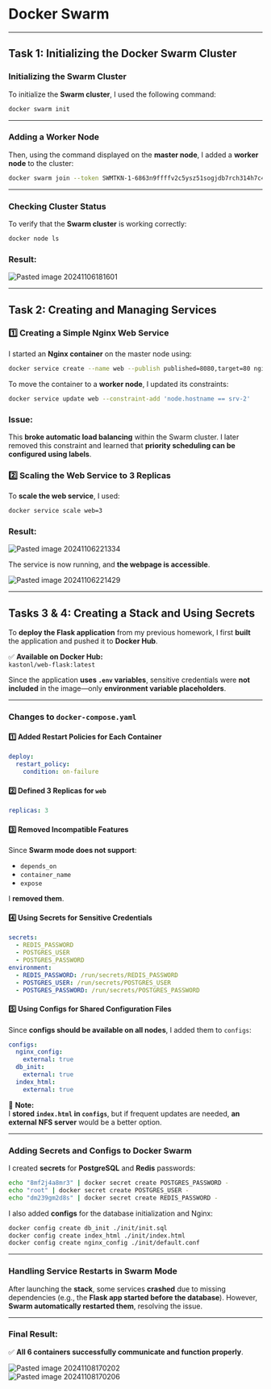 # **Docker Swarm**

---

## **Task 1: Initializing the Docker Swarm Cluster**

### **Initializing the Swarm Cluster**
To initialize the **Swarm cluster**, I used the following command:

```sh
docker swarm init
```

---

### **Adding a Worker Node**
Then, using the command displayed on the **master node**, I added a **worker node** to the cluster:

```sh
docker swarm join --token SWMTKN-1-6863n9ffffv2c5ysz51sogjdb7rch314h7c45bgiip3n4htn84-1rznttqu9z5kd6a1h37idpqlm 10.10.10.13:2377
```

---

### **Checking Cluster Status**
To verify that the **Swarm cluster** is working correctly:

```sh
docker node ls
```

### **Result:**
![Pasted image 20241106181601](https://github.com/user-attachments/assets/c116653d-7b2b-437f-a0e3-9b4ebd036b54)

---

## **Task 2: Creating and Managing Services**

### **1️⃣ Creating a Simple Nginx Web Service**
I started an **Nginx container** on the master node using:

```sh
docker service create --name web --publish published=8080,target=80 nginx
```

To move the container to a **worker node**, I updated its constraints:

```sh
docker service update web --constraint-add 'node.hostname == srv-2'
```

### **Issue:**  
This **broke automatic load balancing** within the Swarm cluster. I later removed this constraint and learned that **priority scheduling can be configured using labels**.

### **2️⃣ Scaling the Web Service to 3 Replicas**
To **scale the web service**, I used:

```sh
docker service scale web=3
```

### **Result:**
![Pasted image 20241106221334](https://github.com/user-attachments/assets/0c80896a-d3a1-438f-be7b-1a3f97f6fa75)

The service is now running, and **the webpage is accessible**.

![Pasted image 20241106221429](https://github.com/user-attachments/assets/df6b0519-7b88-44f6-880d-5d297081ffc7)

---

## **Tasks 3 & 4: Creating a Stack and Using Secrets**

To **deploy the Flask application** from my previous homework, I first **built** the application and pushed it to **Docker Hub**.

✅ **Available on Docker Hub:**  
`kastonl/web-flask:latest`

Since the application **uses `.env` variables**, sensitive credentials were **not included** in the image—only **environment variable placeholders**.

---

### **Changes to `docker-compose.yaml`**
#### **1️⃣ Added Restart Policies for Each Container**
```yaml
deploy:
  restart_policy:
    condition: on-failure
```

#### **2️⃣ Defined 3 Replicas for `web`**
```yaml
replicas: 3
```

#### **3️⃣ Removed Incompatible Features**
Since **Swarm mode does not support**:
- `depends_on`
- `container_name`
- `expose`

I **removed them**.

#### **4️⃣ Using Secrets for Sensitive Credentials**
```yaml
secrets:
  - REDIS_PASSWORD
  - POSTGRES_USER
  - POSTGRES_PASSWORD
environment:
  - REDIS_PASSWORD: /run/secrets/REDIS_PASSWORD
  - POSTGRES_USER: /run/secrets/POSTGRES_USER
  - POSTGRES_PASSWORD: /run/secrets/POSTGRES_PASSWORD
```

#### **5️⃣ Using Configs for Shared Configuration Files**
Since **configs should be available on all nodes**, I added them to `configs`:

```yaml
configs:
  nginx_config:
    external: true
  db_init:
    external: true
  index_html:
    external: true
```

📌 **Note:**  
I **stored `index.html` in `configs`**, but if frequent updates are needed, **an external NFS server** would be a better option.

---

### **Adding Secrets and Configs to Docker Swarm**
I created **secrets** for **PostgreSQL** and **Redis** passwords:

```sh
echo "8mf2j4a8mr3" | docker secret create POSTGRES_PASSWORD -
echo "root" | docker secret create POSTGRES_USER -
echo "dm239gm2d8s" | docker secret create REDIS_PASSWORD -
```

I also added **configs** for the database initialization and Nginx:

```sh
docker config create db_init ./init/init.sql
docker config create index_html ./init/index.html
docker config create nginx_config ./init/default.conf
```

---

### **Handling Service Restarts in Swarm Mode**
After launching the **stack**, some services **crashed** due to missing dependencies (e.g., the **Flask app started before the database**). However, **Swarm automatically restarted them**, resolving the issue.

---

### **Final Result:**
✅ **All 6 containers successfully communicate and function properly**.  

![Pasted image 20241108170202](https://github.com/user-attachments/assets/e2ad780e-6ffd-431c-a5c6-950b5ed4c4e6)  
![Pasted image 20241108170206](https://github.com/user-attachments/assets/793e20bf-e2f2-4c0b-9b9a-dd133bead1b0)
